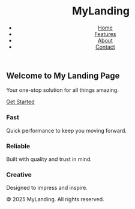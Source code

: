 <!DOCTYPE html>
<html lang="en">
<head>
  <meta charset="UTF-8" />
  <meta name="viewport" content="width=device-width, initial-scale=1.0" />
  <title>Landing Page</title>
  <link rel="stylesheet" href="style.css" />
</head>
<body>
  <header>
    <div class="container">
      <h1 class="logo">MyLanding</h1>
      <nav>
        <ul class="nav-links">
          <li><a href="#">Home</a></li>
          <li><a href="#">Features</a></li>
          <li><a href="#">About</a></li>
          <li><a href="#">Contact</a></li>
        </ul>
      </nav>
    </div>
  </header>

  <section class="hero">
    <h2>Welcome to My Landing Page</h2>
    <p>Your one-stop solution for all things amazing.</p>
    <a href="#" class="btn">Get Started</a>
  </section>

  <section class="features">
    <div class="feature-box">
      <h3>Fast</h3>
      <p>Quick performance to keep you moving forward.</p>
    </div>
    <div class="feature-box">
      <h3>Reliable</h3>
      <p>Built with quality and trust in mind.</p>
    </div>
    <div class="feature-box">
      <h3>Creative</h3>
      <p>Designed to impress and inspire.</p>
    </div>
  </section>

  <footer>
    <p>© 2025 MyLanding. All rights reserved.</p>
  </footer>
</body>
</html>
